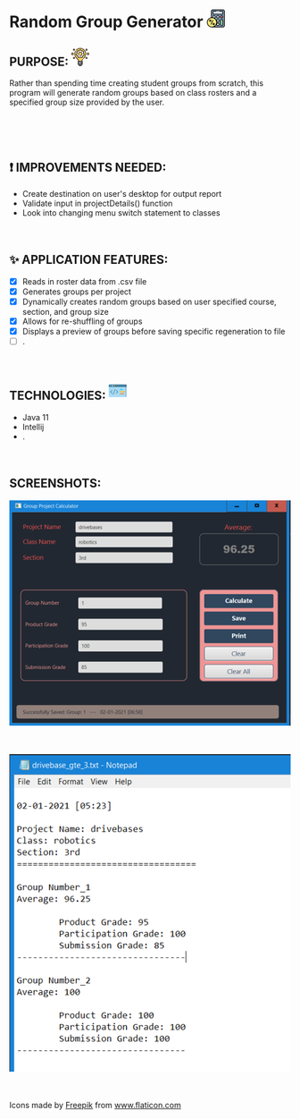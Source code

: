 # Random Group Generator ![img of application](https://github.com/murraiscanlon/group-project-calculator/blob/master/discount.png)<br />



##  PURPOSE: ![img of application](https://github.com/murraiscanlon/group-project-calculator/blob/master/light-bulb32.png)
Rather than spending time creating student groups from scratch, this program will generate random groups based on class rosters
and a specified group size provided by the user.

<br /><br /><br />


## :exclamation: IMPROVEMENTS NEEDED:
* Create destination on user's desktop for output report
* Validate input in projectDetails() function
* Look into changing menu switch statement to classes<br /><br /><br />

## :sparkles: APPLICATION FEATURES:
- [X] Reads in roster data from .csv file
- [X] Generates groups per project
- [X] Dynamically creates random groups based on user specified course, section, and group size
- [X] Allows for re-shuffling of groups
- [X] Displays a preview of groups before saving specific regeneration to file
- [ ] .<br /><br /><br />

## TECHNOLOGIES: ![img of application](https://github.com/murraiscanlon/group-project-calculator/blob/master/technologies.png)
* Java 11
* Intellij
* .<br /><br /><br />


## SCREENSHOTS:
![img of application](https://github.com/murraiscanlon/group-project-calculator/blob/master/app_screen_shot.png)<br /><br /><br />

![img of application](https://github.com/murraiscanlon/group-project-calculator/blob/master/file_output.png)<br /><br /><br />

<div>Icons made by <a href="https://www.freepik.com" title="Freepik">Freepik</a> from <a href="https://www.flaticon.com/" title="Flaticon">www.flaticon.com</a></div>

